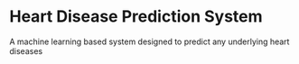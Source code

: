 # Heart Disease Prediction System
A machine learning based system designed to predict  any underlying heart diseases  

